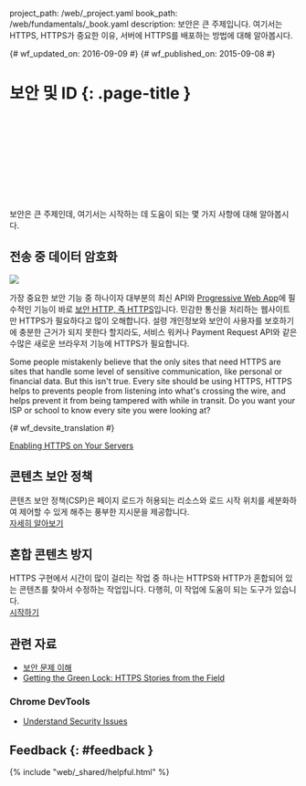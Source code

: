 project_path: /web/_project.yaml book_path: /web/fundamentals/_book.yaml description: 보안은 큰 주제입니다. 여기서는 HTTPS, HTTPS가 중요한 이유, 서버에 HTTPS를 배포하는 방법에 대해 알아봅시다.

{# wf_updated_on: 2016-09-09 #} {# wf_published_on: 2015-09-08 #}

# 보안 및 ID {: .page-title }

<div class="video-wrapper">
  <iframe class="devsite-embedded-youtube-video" data-video-id="pgBQn_z3zRE"
          data-autohide="1" data-showinfo="0" frameborder="0" allowfullscreen>
  </iframe>
</div>

보안은 큰 주제인데, 여기서는 시작하는 데 도움이 되는 몇 가지 사항에 대해 알아봅시다.

<div class="clearfix"></div>

## 전송 중 데이터 암호화

<img src="/web/images/content-https-2x.jpg" class="attempt-right" />

가장 중요한 보안 기능 중 하나이자 대부분의 최신 API와 [Progressive Web App](/web/progressive-web-apps/)에 필수적인 기능이 바로 [보안 HTTP, 즉 HTTPS](encrypt-in-transit/why-https)입니다. 민감한 통신을 처리하는 웹사이트만 HTTPS가 필요하다고 많이 오해합니다. 설령 개인정보와 보안이 사용자를 보호하기에 충분한 근거가 되지 못한다 할지라도, 서비스 워커나 Payment Request API와 같은 수많은 새로운 브라우저 기능에 HTTPS가 필요합니다.

Some people mistakenly believe that the only sites that need HTTPS are sites that handle some level of sensitive communication, like personal or financial data. But this isn't true. Every site should be using HTTPS, HTTPS helps to prevents people from listening into what's crossing the wire, and helps prevent it from being tampered with while in transit. Do you want your ISP or school to know every site you were looking at?

{# wf_devsite_translation #}

[Enabling HTTPS on Your Servers](/web/fundamentals/security/encrypt-in-transit/enable-https)

<div class="attempt-left">
  <h2>콘텐츠 보안 정책</h2>
  <p>
    콘텐츠 보안 정책(CSP)은 페이지 로드가 허용되는 리소스와
    로드 시작 위치를 세분화하여 제어할 수 있게 해주는
    풍부한 지시문을 제공합니다.<br>
    <a href="csp/">자세히 알아보기</a>
  </p>
</div>

<div class="attempt-right">
  <h2>혼합 콘텐츠 방지</h2>
  <p>
    HTTPS 구현에서 시간이 많이 걸리는 작업 중 하나는
    HTTPS와 HTTP가 혼합되어 있는 콘텐츠를 찾아서 수정하는 작업입니다. 다행히, 이 작업에 도움이 되는
    도구가 있습니다.<br>
    <a href="prevent-mixed-content/what-is-mixed-content">시작하기</a>
  </p>
</div>

<div style="clear:both"></div>

## 관련 자료

* [보안 문제 이해](https://www.youtube.com/watch?v=tgEIo7ZSkbQ)
* [Getting the Green Lock: HTTPS Stories from the Field](https://www.youtube.com/watch?v=GoXgl9r0Kjk)

### Chrome DevTools

* [Understand Security Issues](/web/tools/chrome-devtools/security)

## Feedback {: #feedback }

{% include "web/_shared/helpful.html" %}